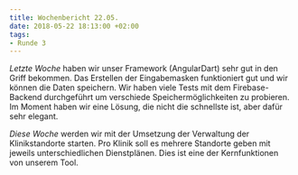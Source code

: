 ```yaml
---
title: Wochenbericht 22.05.
date: 2018-05-22 18:13:00 +02:00
tags:
- Runde 3
---
```


*Letzte Woche* haben wir unser Framework (AngularDart) sehr gut in den Griff bekommen. 
Das Erstellen der Eingabemasken funktioniert gut und wir können die Daten speichern. 
Wir haben viele Tests mit dem Firebase-Backend durchgeführt um verschiede Speichermöglichkeiten
zu probieren. Im Moment haben wir eine Lösung, die nicht die schnellste ist, aber dafür sehr elegant.

*Diese Woche* werden wir mit der Umsetzung der Verwaltung der Klinikstandorte starten. Pro Klinik soll es mehrere
Standorte geben mit jeweils unterschiedlichen Dienstplänen. Dies ist eine der Kernfunktionen von 
unserem Tool.
